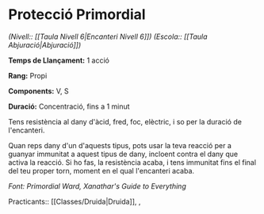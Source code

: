 # Protecció Primordial

*(Nivell:: [[Taula Nivell 6|Encanteri Nivell 6]]) (Escola:: [[Taula Abjuració|Abjuració]])*

**Temps de Llançament:** 1 acció

**Rang:** Propi

**Components:** V, S

**Duració:** Concentració, fins a 1 minut

Tens resistència al dany d'àcid, fred, foc, elèctric, i so per la duració de l'encanteri.

Quan reps dany d'un d'aquests tipus, pots usar la teva reacció per a guanyar immunitat a aquest tipus de dany, incloent contra el dany que activa la reacció. Si ho fas, la resistència acaba, i tens immunitat fins el final del teu proper torn, moment en el qual l'encanteri acaba.


*Font: Primordial Ward, Xanathar's Guide to Everything*

Practicants:: [[Classes/Druida|Druida]], ,